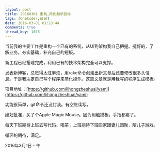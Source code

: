 ```yaml
---
layout: post
title: 20160301 重构,简化和新鼠标
tags: [OneCoder,日记]
date: 2016-03-01 01:28:44
comments: true
thread_key: 1875
---
```


当前我的主要工作是重构一个已有的系统，从UI到架构我自己把握。挺好的，了解业务，夯实基础，补充自己的短板。

新工程已经搭建完成，利用已有的技术架构完全可以支撑。

发表新博客，总觉得太过麻烦，用rake命令创建出新文章后还要修改很多头信息。于是我决定自己写个程序来简化操作。这篇文章就是用我写的程序生成模板。

项目地址：[https://github.com/lihongzheshuai/yami](https://github.com/lihongzheshuai/yami)

功能很简单，git命令还没封装。有空继续写。

媳妇批准，买了个Apple Magic Mouse。因为用触摸板，手指都疼了。

每天下班期待上班去写代码、喝茶；上班期待下班回家跟妻儿团聚，陪儿子游戏。

循环的期待，满足。

2016年3月1日 - 午